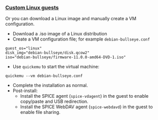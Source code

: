 ### [Custom Linux guests](https://github.com/quickemu-project/quickemu/wiki/02-Create-Linux-virtual-machines#manually-create-linux-guests)

Or you can download a Linux image and manually create a VM
configuration.

- Download a .iso image of a Linux distribution
- Create a VM configuration file; for example `debian-bullseye.conf`

``` shell
guest_os="linux"
disk_img="debian-bullseye/disk.qcow2"
iso="debian-bullseye/firmware-11.0.0-amd64-DVD-1.iso"
```

- Use `quickemu` to start the virtual machine:

``` shell
quickemu --vm debian-bullseye.conf
```

- Complete the installation as normal.
- Post-install:
    - Install the SPICE agent (`spice-vdagent`) in the guest to enable
        copy/paste and USB redirection.
    - Install the SPICE WebDAV agent (`spice-webdavd`) in the guest to
        enable file sharing.
